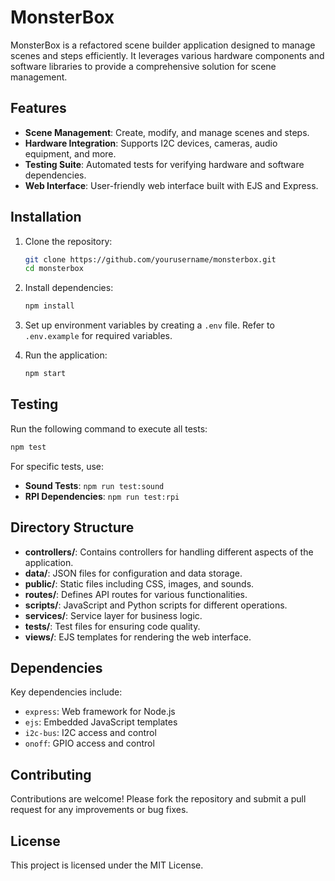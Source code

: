 # MonsterBox

MonsterBox is a refactored scene builder application designed to manage scenes and steps efficiently. It leverages various hardware components and software libraries to provide a comprehensive solution for scene management.

## Features

- **Scene Management**: Create, modify, and manage scenes and steps.
- **Hardware Integration**: Supports I2C devices, cameras, audio equipment, and more.
- **Testing Suite**: Automated tests for verifying hardware and software dependencies.
- **Web Interface**: User-friendly web interface built with EJS and Express.

## Installation

1. Clone the repository:
   ```bash
   git clone https://github.com/yourusername/monsterbox.git
   cd monsterbox
   ```

2. Install dependencies:
   ```bash
   npm install
   ```

3. Set up environment variables by creating a `.env` file. Refer to `.env.example` for required variables.

4. Run the application:
   ```bash
   npm start
   ```

## Testing

Run the following command to execute all tests:
```bash
npm test
```

For specific tests, use:
- **Sound Tests**: `npm run test:sound`
- **RPI Dependencies**: `npm run test:rpi`

## Directory Structure

- **controllers/**: Contains controllers for handling different aspects of the application.
- **data/**: JSON files for configuration and data storage.
- **public/**: Static files including CSS, images, and sounds.
- **routes/**: Defines API routes for various functionalities.
- **scripts/**: JavaScript and Python scripts for different operations.
- **services/**: Service layer for business logic.
- **tests/**: Test files for ensuring code quality.
- **views/**: EJS templates for rendering the web interface.

## Dependencies

Key dependencies include:
- `express`: Web framework for Node.js
- `ejs`: Embedded JavaScript templates
- `i2c-bus`: I2C access and control
- `onoff`: GPIO access and control

## Contributing

Contributions are welcome! Please fork the repository and submit a pull request for any improvements or bug fixes.

## License

This project is licensed under the MIT License.
